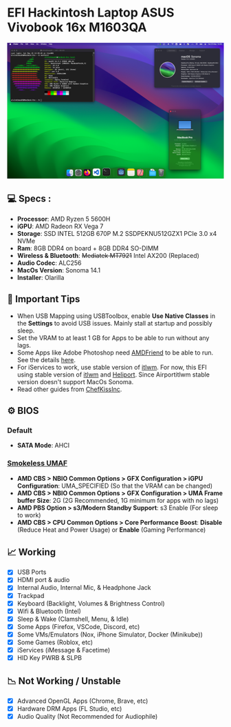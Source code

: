 # EFI Hackintosh Laptop ASUS Vivobook 16x M1603QA

![Preview](README.png)

## 💻 Specs :

- <b>Processor</b>: AMD Ryzen 5 5600H  
- <b>iGPU</b>: AMD Radeon RX Vega 7  
- <b>Storage</b>: SSD INTEL 512GB 670P M.2 SSDPEKNU512GZX1 PCIe 3.0 x4 NVMe 
- <b>Ram</b>: 8GB DDR4 on board + 8GB DDR4 SO-DIMM
- <b>Wireless & Bluetooth</b>: ~~Mediatek MT7921~~ Intel AX200 (Replaced)
- <b>Audio Codec</b>: ALC256
- <b>MacOs Version</b>: Sonoma 14.1
- <b>Installer</b>: Olarilla

## 🔧 Important Tips
- When USB Mapping using USBToolbox, enable <b>Use Native Classes</b> in the <b>Settings</b> to avoid USB issues. Mainly stall at startup and possibly sleep.
- Set the VRAM to at least 1 GB for Apps to be able to run without any lags.
- Some Apps like Adobe Photoshop need [AMDFriend](https://github.com/NyaomiDEV/AMDFriend) to be able to run. See the details [here](https://chefkissinc.github.io/guide/compatibility#compatibility-issues-with-some-apps).
- For iServices to work, use stable version of [itlwm](https://github.com/OpenIntelWireless/itlwm/releases). For now, this EFI using stable version of [itlwm](https://github.com/OpenIntelWireless/itlwm/releases/tag/v2.2.0) and [Heliport](https://github.com/OpenIntelWireless/HeliPort/releases/tag/v1.4.1). Since Airportitlwm stable version doesn't support MacOs Sonoma.
- Read other guides from [ChefKissInc](https://chefkissinc.github.io/guide/guide-differences).

## ⚙️ BIOS
### Default
- <b>SATA Mode</b>: AHCI
### [Smokeless UMAF](https://github.com/DavidS95/Smokeless_UMAF)
- <b>AMD CBS > NBIO Common Options > GFX Configuration > iGPU Configuration</b>: UMA_SPECIFIED (So that the VRAM can be changed)
- <b>AMD CBS > NBIO Common Options > GFX Configuration > UMA Frame buffer Size</b>: 2G (2G Recommended, 1G minimum for apps with no lags)
- <b>AMD PBS Option > s3/Modern Standby Support</b>: s3 Enable (For sleep to work)
- <b>AMD CBS > CPU Common Options > Core Performance Boost</b>: <b>Disable</b> (Reduce Heat and Power Usage) or <b>Enable</b> (Gaming Performance)

## 📈 Working
- [x] USB Ports
- [x] HDMI port & audio
- [x] Internal Audio, Internal Mic, & Headphone Jack
- [x] Trackpad
- [x] Keyboard (Backlight, Volumes & Brightness Control)
- [x] Wifi & Bluetooth (Intel)
- [x] Sleep & Wake (Clamshell, Menu, & Idle)
- [x] Some Apps (Firefox, VSCode, Discord, etc)
- [x] Some VMs/Emulators (Nox, iPhone Simulator, Docker (Minikube))
- [x] Some Games (Roblox, etc)
- [x] iServices (iMessage & Facetime)
- [x] HID Key PWRB & SLPB

## 📉 Not Working / Unstable
- [x] Advanced OpenGL Apps (Chrome, Brave, etc)
- [x] Hardware DRM Apps (FL Studio, etc)
- [x] Audio Quality (Not Recommended for Audiophile)